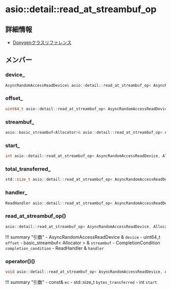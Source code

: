 # asio::detail::read_at_streambuf_op



## 詳細情報

- [Doxygenクラスリファレンス](https://lang-ship.com/reference/ESP32/latest/classasio_1_1detail_1_1read__at__streambuf__op.html)

## メンバー

###  device_

```c
AsyncRandomAccessReadDevice& asio::detail::read_at_streambuf_op< AsyncRandomAccessReadDevice, Allocator, CompletionCondition, ReadHandler >::device_
```


###  offset_

```c
uint64_t asio::detail::read_at_streambuf_op< AsyncRandomAccessReadDevice, Allocator, CompletionCondition, ReadHandler >::offset_
```


###  streambuf_

```c
asio::basic_streambuf<Allocator>& asio::detail::read_at_streambuf_op< AsyncRandomAccessReadDevice, Allocator, CompletionCondition, ReadHandler >::streambuf_
```


###  start_

```c
int asio::detail::read_at_streambuf_op< AsyncRandomAccessReadDevice, Allocator, CompletionCondition, ReadHandler >::start_
```


###  total_transferred_

```c
std::size_t asio::detail::read_at_streambuf_op< AsyncRandomAccessReadDevice, Allocator, CompletionCondition, ReadHandler >::total_transferred_
```


###  handler_

```c
ReadHandler asio::detail::read_at_streambuf_op< AsyncRandomAccessReadDevice, Allocator, CompletionCondition, ReadHandler >::handler_
```


### read_at_streambuf_op()



```c
asio::detail::read_at_streambuf_op< AsyncRandomAccessReadDevice, Allocator, CompletionCondition, ReadHandler >::read_at_streambuf_op(AsyncRandomAccessReadDevice &device, uint64_t offset, basic_streambuf< Allocator > &streambuf, CompletionCondition completion_condition, ReadHandler &handler)
```

!!! summary "引数"
	- AsyncRandomAccessReadDevice & `device` 
	- uint64_t `offset` 
	- basic_streambuf< Allocator > & `streambuf` 
	- CompletionCondition `completion_condition` 
	- ReadHandler & `handler` 



### operator()()



```c
void asio::detail::read_at_streambuf_op< AsyncRandomAccessReadDevice, Allocator, CompletionCondition, ReadHandler >::operator()(const asio::error_code &ec, std::size_t bytes_transferred, int start=0)
```

!!! summary "引数"
	- const& `ec` 
	- std::size_t `bytes_transferred` 
	- int `start` 



